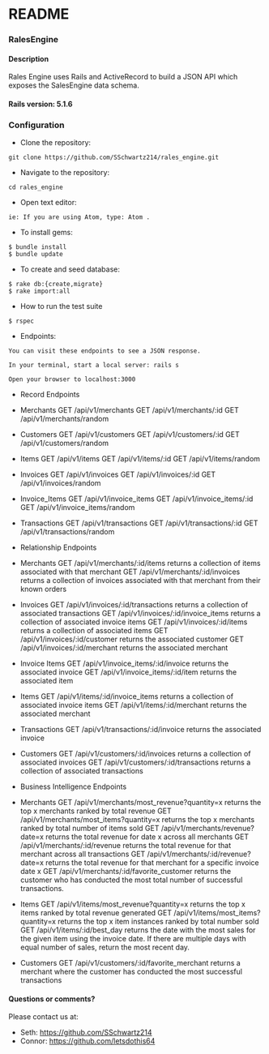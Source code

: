 # README

### RalesEngine

#### Description

Rales Engine uses Rails and ActiveRecord to build a JSON API which exposes the SalesEngine data schema.


#### Rails version: 5.1.6

### Configuration

* Clone the repository:
```
git clone https://github.com/SSchwartz214/rales_engine.git
```

* Navigate to the repository:
```
cd rales_engine
```

* Open text editor:
```
ie: If you are using Atom, type: Atom .
```

* To install gems:
```
$ bundle install
$ bundle update
```

* To create and seed database:
```
$ rake db:{create,migrate}
$ rake import:all
```

* How to run the test suite
```
$ rspec
```

* Endpoints:
```
You can visit these endpoints to see a JSON response.

In your terminal, start a local server: rails s

Open your browser to localhost:3000
```
* Record Endpoints

* Merchants
GET /api/v1/merchants
GET /api/v1/merchants/:id
GET /api/v1/merchants/random

* Customers
GET /api/v1/customers
GET /api/v1/customers/:id
GET /api/v1/customers/random

* Items
GET /api/v1/items
GET /api/v1/items/:id
GET /api/v1/items/random

* Invoices
GET /api/v1/invoices
GET /api/v1/invoices/:id
GET /api/v1/invoices/random

* Invoice_Items
GET /api/v1/invoice_items
GET /api/v1/invoice_items/:id
GET /api/v1/invoice_items/random

* Transactions
GET /api/v1/transactions
GET /api/v1/transactions/:id
GET /api/v1/transactions/random

* Relationship Endpoints

* Merchants
GET /api/v1/merchants/:id/items returns a collection of items associated with that merchant
GET /api/v1/merchants/:id/invoices returns a collection of invoices associated with that merchant from their known orders

* Invoices
GET /api/v1/invoices/:id/transactions returns a collection of associated transactions
GET /api/v1/invoices/:id/invoice_items returns a collection of associated invoice items
GET /api/v1/invoices/:id/items returns a collection of associated items
GET /api/v1/invoices/:id/customer returns the associated customer
GET /api/v1/invoices/:id/merchant returns the associated merchant

* Invoice Items
GET /api/v1/invoice_items/:id/invoice returns the associated invoice
GET /api/v1/invoice_items/:id/item returns the associated item

* Items
GET /api/v1/items/:id/invoice_items returns a collection of associated invoice items
GET /api/v1/items/:id/merchant returns the associated merchant

* Transactions
GET /api/v1/transactions/:id/invoice returns the associated invoice

* Customers
GET /api/v1/customers/:id/invoices returns a collection of associated invoices
GET /api/v1/customers/:id/transactions returns a collection of associated transactions

* Business Intelligence Endpoints

* Merchants
GET /api/v1/merchants/most_revenue?quantity=x returns the top x merchants ranked by total revenue
GET /api/v1/merchants/most_items?quantity=x returns the top x merchants ranked by total number of items sold
GET /api/v1/merchants/revenue?date=x returns the total revenue for date x across all merchants
GET /api/v1/merchants/:id/revenue returns the total revenue for that merchant across all transactions
GET /api/v1/merchants/:id/revenue?date=x returns the total revenue for that merchant for a specific invoice date x
GET /api/v1/merchants/:id/favorite_customer returns the customer who has conducted the most total number of successful transactions.

* Items
GET /api/v1/items/most_revenue?quantity=x returns the top x items ranked by total revenue generated
GET /api/v1/items/most_items?quantity=x returns the top x item instances ranked by total number sold
GET /api/v1/items/:id/best_day returns the date with the most sales for the given item using the invoice date. If there are multiple days with equal number of sales, return the most recent day.

* Customers
GET /api/v1/customers/:id/favorite_merchant returns a merchant where the customer has conducted the most successful transactions

#### Questions or comments?

Please contact us at:

* Seth: https://github.com/SSchwartz214
* Connor: https://github.com/letsdothis64
